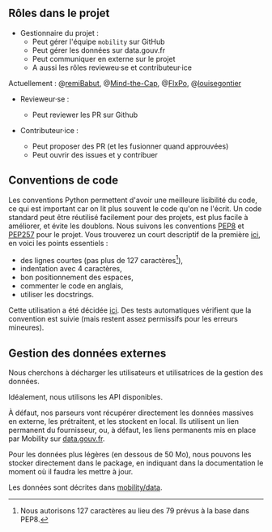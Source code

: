 ## Rôles dans le projet

* Gestionnaire du projet :
   * Peut gérer l'équipe `mobility` sur GitHub
   * Peut gérer les données sur data.gouv.fr
   * Peut communiquer en externe sur le projet
   * A aussi les rôles revieweu·se et contributeur·ice

 Actuellement : @[remiBabut](https://github.com/remiBabut), @[Mind-the-Cap](https://github.com/Mind-the-Cap), @[FlxPo](https://github.com/FlxPo), @[louisegontier](https://github.com/louisegontier)

* Revieweur·se :
   * Peut reviewer les PR sur Github

* Contributeur·ice :
   * Peut proposer des PR (et les fusionner quand approuvées)
   * Peut ouvrir des issues et y contribuer

## Conventions de code
Les conventions Python permettent d'avoir une meilleure lisibilité du code, ce qui est important car on lit plus souvent le code qu'on ne l'écrit.
Un code standard peut être réutilisé facilement pour des projets, est plus facile à améliorer, et évite les doublons.
Nous suivons les conventions  [PEP8](https://peps.python.org/pep-0008/) et [PEP257](https://peps.python.org/pep-0257/) pour le projet.
Vous trouverez un court descriptif de la première [ici](https://python.doctor/page-pep-8-bonnes-pratiques-coder-python-apprendre), en voici les points essentiels :
* des lignes courtes (pas plus de 127 caractères[^1]),
* indentation avec 4 caractères,
* bon positionnement des espaces,
* commenter le code en anglais,
* utiliser les docstrings.

Cette utilisation a été décidée [ici](https://github.com/mobility-team/mobility/issues/20). Des tests automatiques vérifient que la convention est suivie (mais restent assez permissifs pour les erreurs mineures).

## Gestion des données externes
Nous cherchons à décharger les utilisateurs et utilisatrices de la gestion des données.

Idéalement, nous utilisons les API disponibles.

À défaut, nos parseurs vont récupérer directement les données massives en externe, les prétraitent, et les stockent en local.
Ils utilisent un lien permanent du fournisseur, ou, à défaut, les liens permanents mis en place par Mobility sur [data.gouv.fr](https://www.data.gouv.fr/fr/organizations/mobility/).

Pour les données plus légères (en dessous de 50 Mo), nous pouvons les stocker directement dans le package, en indiquant dans la documentation le moment où il faudra les mettre à jour.

Les données sont décrites dans [mobility/data](https://github.com/mobility-team/mobility/tree/main/mobility/data).


[^1]: Nous autorisons 127 caractères au lieu des 79 prévus à la base dans PEP8.
